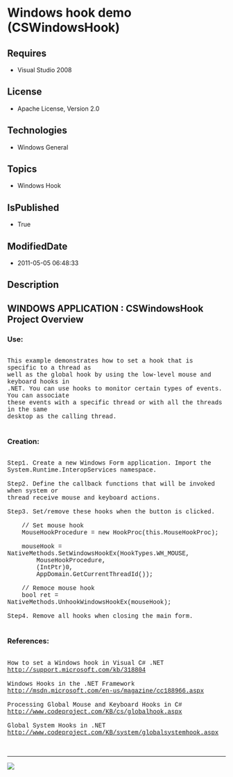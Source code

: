 # Windows hook demo (CSWindowsHook)
## Requires
* Visual Studio 2008
## License
* Apache License, Version 2.0
## Technologies
* Windows General
## Topics
* Windows Hook
## IsPublished
* True
## ModifiedDate
* 2011-05-05 06:48:33
## Description

<p style="font-family:Courier New"></p>
<h2>WINDOWS APPLICATION : CSWindowsHook Project Overview</h2>
<p style="font-family:Courier New"></p>
<h3>Use:</h3>
<p style="font-family:Courier New"><br>
This example demonstrates how to set a hook that is specific to a thread as <br>
well as the global hook by using the low-level mouse and keyboard hooks in <br>
.NET. You can use hooks to monitor certain types of events. You can associate <br>
these events with a specific thread or with all the threads in the same <br>
desktop as the calling thread.<br>
<br>
</p>
<h3>Creation:</h3>
<p style="font-family:Courier New"><br>
Step1. Create a new Windows Form application. Import the <br>
System.Runtime.InteropServices namespace.<br>
<br>
Step2. Define the callback functions that will be invoked when system or &nbsp;<br>
thread receive mouse and keyboard actions.<br>
<br>
Step3. Set/remove these hooks when the button is clicked.<br>
<br>
&nbsp;&nbsp;&nbsp;&nbsp;// Set mouse hook<br>
&nbsp;&nbsp;&nbsp;&nbsp;MouseHookProcedure = new HookProc(this.MouseHookProc);<br>
<br>
&nbsp;&nbsp;&nbsp;&nbsp;mouseHook = NativeMethods.SetWindowsHookEx(HookTypes.WH_MOUSE,<br>
&nbsp;&nbsp;&nbsp;&nbsp;&nbsp;&nbsp;&nbsp;&nbsp;MouseHookProcedure,<br>
&nbsp;&nbsp;&nbsp;&nbsp;&nbsp;&nbsp;&nbsp;&nbsp;(IntPtr)0,<br>
&nbsp;&nbsp;&nbsp;&nbsp;&nbsp;&nbsp;&nbsp;&nbsp;AppDomain.GetCurrentThreadId());<br>
&nbsp; &nbsp;<br>
&nbsp;&nbsp;&nbsp;&nbsp;// Remoce mouse hook &nbsp; &nbsp; &nbsp; &nbsp; &nbsp; <br>
&nbsp;&nbsp;&nbsp;&nbsp;bool ret = NativeMethods.UnhookWindowsHookEx(mouseHook);<br>
<br>
Step4. Remove all hooks when closing the main form.<br>
<br>
</p>
<h3>References:</h3>
<p style="font-family:Courier New"><br>
How to set a Windows hook in Visual C# .NET<br>
<a target="_blank" href="http://support.microsoft.com/kb/318804">http://support.microsoft.com/kb/318804</a><br>
<br>
Windows Hooks in the .NET Framework<br>
<a target="_blank" href="http://msdn.microsoft.com/en-us/magazine/cc188966.aspx">http://msdn.microsoft.com/en-us/magazine/cc188966.aspx</a><br>
<br>
Processing Global Mouse and Keyboard Hooks in C#<br>
<a target="_blank" href="http://www.codeproject.com/KB/cs/globalhook.aspx">http://www.codeproject.com/KB/cs/globalhook.aspx</a><br>
<br>
Global System Hooks in .NET<br>
<a target="_blank" href="http://www.codeproject.com/KB/system/globalsystemhook.aspx">http://www.codeproject.com/KB/system/globalsystemhook.aspx</a><br>
<br>
<br>
</p>
<hr>
<div><a href="http://go.microsoft.com/?linkid=9759640" style="margin-top:3px"><img src="http://bit.ly/onecodelogo">
</a></div>
